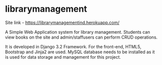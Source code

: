 # librarymanagement
Site link - https://librarymanagementind.herokuapp.com/

A Simple Web Application system for library management. Students can view books on the site and admin/staffusers can perform CRUD operations.

It is developed in Django 3.2 Framework. For the front-end, HTML5, Bootstrap and Jinja2 are used.
MySQL database needs to be installed as it is used for data storage and management for this project.
